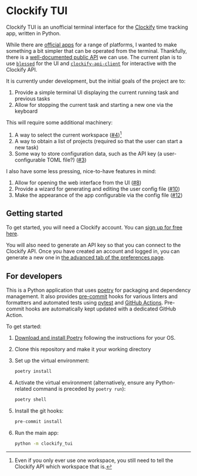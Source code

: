 # Clockify TUI

Clockify TUI is an unofficial terminal interface for the [Clockify] time tracking app, written in Python.

While there are [official apps] for a range of platforms, I wanted to make something a bit simpler that can be operated from the terminal. Thankfully, there is a [well-documented public API] we can use. The current plan is to use [`blessed`] for the UI and [`clockify-api-client`] for interactive with the Clockify API.

It is currently under development, but the initial goals of the project are to:

1. Provide a simple terminal UI displaying the current running task and previous tasks
1. Allow for stopping the current task and starting a new one via the keyboard

This will require some additional machinery:

1. A way to select the current workspace ([#4](https://github.com/alexdewar/clockify-tui/issues/4))[^1]
1. A way to obtain a list of projects (required so that the user can start a new task)
1. Some way to store configuration data, such as the API key (a user-configurable TOML file?) ([#3](https://github.com/alexdewar/clockify-tui/issues/3))

I also have some less pressing, nice-to-have features in mind:

1. Allow for opening the web interface from the UI ([#8](https://github.com/alexdewar/clockify-tui/issues/8))
1. Provide a wizard for generating and editing the user config file ([#10](https://github.com/alexdewar/clockify-tui/issues/10))
1. Make the appearance of the app configurable via the config file ([#12](https://github.com/alexdewar/clockify-tui/issues/12))

[Clockify]: https://clockify.me/
[official apps]: https://clockify.me/apps
[well-documented public API]: https://docs.clockify.me/
[`blessed`]: https://pypi.org/project/blessed/
[`clockify-api-client`]: https://pypi.org/project/clockify-api-client/

[^1]: Even if you only ever use one workspace, you still need to tell the Clockify API which workspace that is.

## Getting started

To get started, you will need a Clockify account. You can [sign up for free here].

You will also need to generate an API key so that you can connect to the Clockify API. Once you have created an account and logged in, you can generate a new one in [the advanced tab of the preferences page].

[sign up for free here]: https://app.clockify.me/en/signup
[the advanced tab of the preferences page]: https://app.clockify.me/user/preferences#advanced

## For developers

This is a Python application that uses [poetry](https://python-poetry.org) for packaging
and dependency management. It also provides [pre-commit](https://pre-commit.com/) hooks
for various linters and formatters and automated tests using
[pytest](https://pytest.org/) and [GitHub Actions](https://github.com/features/actions).
Pre-commit hooks are automatically kept updated with a dedicated GitHub Action.

To get started:

1. [Download and install Poetry](https://python-poetry.org/docs/#installation) following the instructions for your OS.
1. Clone this repository and make it your working directory
1. Set up the virtual environment:

   ```bash
   poetry install
   ```

1. Activate the virtual environment (alternatively, ensure any Python-related command is preceded by `poetry run`):

   ```bash
   poetry shell
   ```

1. Install the git hooks:

   ```bash
   pre-commit install
   ```

1. Run the main app:

   ```bash
   python -m clockify_tui
   ```

